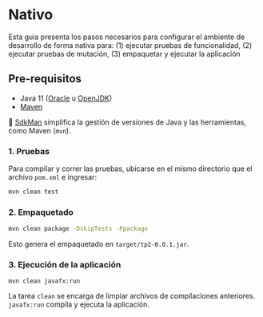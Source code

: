 # Nativo

Esta guia presenta los pasos necesarios para configurar el ambiente de desarrollo de forma nativa para: (1) ejecutar pruebas de funcionalidad, (2) ejecutar pruebas de mutación, (3) empaquetar y ejecutar la aplicación

## Pre-requisitos

- Java 11 ([Oracle](https://www.oracle.com/java/technologies/javase-jdk11-downloads.html) u [OpenJDK](https://openjdk.java.net/install/))
- [Maven](https://maven.apache.org/)

:high_brightness: [SdkMan](https://sdkman.io/) simplifica la gestión de versiones de Java y las herramientas, como Maven (`mvn`).

### 1. Pruebas

Para compilar y correr las pruebas, ubicarse en el mismo directorio que el archivo `pom.xml` e ingresar:

```bash
mvn clean test
```

### 2. Empaquetado

```bash
mvn clean package -DskipTests -Ppackage
```

Esto genera el empaquetado en `target/tp2-0.0.1.jar`.

### 3. Ejecución de la aplicación

```shell script
mvn clean javafx:run
```

La tarea `clean` se encarga de limpiar archivos de compilaciones anteriores. `javafx:run` compila y ejecuta la aplicación.

